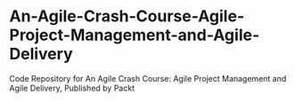 # An-Agile-Crash-Course-Agile-Project-Management-and-Agile-Delivery
Code Repository for An Agile Crash Course: Agile Project Management and Agile Delivery, Published by Packt
